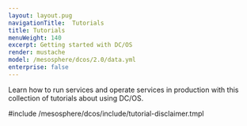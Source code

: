 ```yaml
---
layout: layout.pug
navigationTitle:  Tutorials
title: Tutorials
menuWeight: 140
excerpt: Getting started with DC/OS 
render: mustache
model: /mesosphere/dcos/2.0/data.yml
enterprise: false
---
```


Learn how to run services and operate services in production with this collection of tutorials about using DC/OS.

#include /mesosphere/dcos/include/tutorial-disclaimer.tmpl

